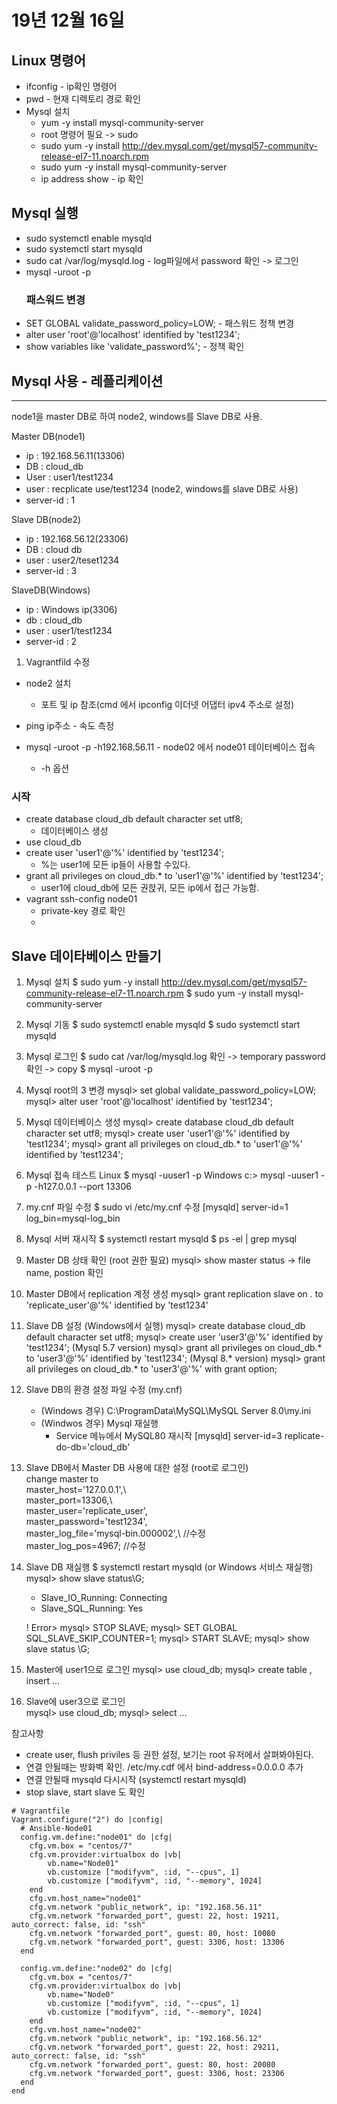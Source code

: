 # 19년 12월 16일

## Linux 명령어
+ ifconfig - ip확인 명령어
+ pwd - 현재 디렉토리 경로 확인
+ Mysql 설치
  + yum -y install mysql-community-server
  + root 명령어 필요 -> sudo
  + sudo yum -y install http://dev.mysql.com/get/mysql57-community-release-el7-11.noarch.rpm
  + sudo yum -y install mysql-community-server
  + ip address show - ip 확인

## Mysql 실행
+ sudo systemctl enable mysqld
+ sudo systemctl start mysqld
+ sudo cat /var/log/mysqld.log - log파일에서 password 확인 -> 로그인
+ mysql -uroot -p
    ### 패스워드 변경
+ SET GLOBAL validate_password_policy=LOW; - 패스워드 정책 변경
+ alter user 'root'@'localhost' identified by 'test1234';
+ show variables like 'validate_password%'; - 정책 확인

## Mysql 사용 - 레플리케이션
---
node1을 master DB로 하여 node2, windows를 Slave DB로 사용.

Master DB(node1)
+ ip : 192.168.56.11(13306)
+ DB : cloud_db
+ User : user1/test1234
+ user : recplicate use/test1234 (node2, windows를 slave DB로 사용)
+ server-id : 1
                                  
Slave DB(node2) 
+ ip : 192.168.56.12(23306)
+ DB : cloud db
+ user : user2/teset1234
+ server-id : 3

SlaveDB(Windows)
+ ip : Windows ip(3306)
+ db : cloud_db
+ user : user1/test1234
+ server-id : 2

1. Vagrantfild 수정
+ node2 설치
  + 포트 및 ip 참조(cmd 에서 ipconfig 이더넷 어댑터 ipv4 주소로 설정)

+ ping ip주소 - 속도 측정
+ mysql -uroot -p -h192.168.56.11 - node02 에서 node01 데이터베이스 접속
  + -h 옵션

### 시작
+ create database cloud_db default character set utf8;
  + 데이터베이스 생성
+ use cloud_db
+ create user 'user1'@'%' identified by 'test1234';
  + %는 user1에 모든 ip들이 사용할 수있다.
+ grant all privileges on cloud_db.* to 'user1'@'%' identified by 'test1234';
  + user1에 cloud_db에 모든 권핝귀, 모든 ip에서 접근 가능함.
+ vagrant ssh-config node01
  + private-key 경로 확인
  + 


## Slave 데이타베이스 만들기
1. Mysql 설치
$ sudo yum -y install http://dev.mysql.com/get/mysql57-community-release-el7-11.noarch.rpm
$ sudo yum -y install mysql-community-server

2. Mysql 기동 
$ sudo systemctl enable mysqld
$ sudo systemctl start mysqld

3. Mysql 로그인
$ sudo cat /var/log/mysqld.log 확인
    -> temporary password 확인 -> copy
$ mysql -uroot -p 

4. Mysql root의 3 변경 
mysql> set global validate_password_policy=LOW;
mysql> alter user 'root'@'localhost' identified by 'test1234';

5. Mysql 데이터베이스 생성
mysql> create database cloud_db default character set utf8;
mysql> create user 'user1'@'%' identified by 'test1234';
mysql> grant all privileges on cloud_db.* to 'user1'@'%' identified by 'test1234';

6. Mysql 접속 테스트
Linux $ mysql -uuser1 -p 
Windows c:\> mysql -uuser1 -p -h127.0.0.1 --port 13306

7. my.cnf 파일 수정
$ sudo vi /etc/my.cnf 수정 
    [mysqld]
    server-id=1
    log_bin=mysql-log_bin

8. Mysql 서버 재시작
$ systemctl restart mysqld
$ ps -el | grep mysql

9. Master DB 상태 확인 (root 권한 필요)
mysql>  show master status 
    -> file name, postion 확인 

10. Master DB에서 replication 계정 생성
mysql> grant replication slave on *.* to 'replicate_user'@'%' identified by 'test1234'

11. Slave DB 설정 (Windows에서 실행)
mysql> create database cloud_db default character set utf8;
mysql> create user 'user3'@'%' identified by 'test1234';
(Mysql 5.7 version) mysql> grant all privileges on cloud_db.* to 'user3'@'%' identified by 'test1234';
(Mysql 8.* version) mysql> grant all privileges on cloud_db.* to 'user3'@'%' with grant option;

12. Slave DB의 환경 설정 파일 수정 (my.cnf)
    - (Windows 경우) C:\ProgramData\MySQL\MySQL Server 8.0\my.ini
    - (Windwos 경우) Mysql 재실행 
        - Service 메뉴에서 MySQL80 재시작
    [mysqld]
    server-id=3
    replicate-do-db='cloud_db'

13. Slave DB에서 Master DB 사용에 대한 설정 (root로 로그인)        
change master to\
master_host='127.0.0.1',\  
master_port=13306,\   
master_user='replicate_user',\
master_password='test1234',\
master_log_file='mysql-bin.000002',\    //수정    
master_log_pos=4967;    //수정

14. Slave DB 재실행
$ systemctl restart mysqld (or Windows 서비스 재실행)
mysql> show slave status\G;
    - Slave_IO_Running: Connecting
    - Slave_SQL_Running: Yes 

    ! Error>
            mysql> STOP SLAVE;
            mysql> SET GLOBAL SQL_SLAVE_SKIP_COUNTER=1;
            mysql> START SLAVE;
            mysql> show slave status \G;

15. Master에 user1으로 로그인
    mysql> use cloud_db;
    mysql> create table , insert ...

16. Slave에 user3으로 로그인    
    mysql> use cloud_db;
    mysql> select ...

참고사항
+ create user, flush priviles 등 권한 설정, 보기는 root 유저에서 살펴봐야된다.
+ 연결 안될때는 방화벽 확인. /etc/my.cdf 에서 bind-address=0.0.0.0 추가
+ 연결 안될때 mysqld 다시시작 (systemctl restart mysqld)
+ stop slave, start slave 도 확인



``` vagrantfile
# Vagrantfile
Vagrant.configure("2") do |config|
  # Ansible-Node01
  config.vm.define:"node01" do |cfg|
    cfg.vm.box = "centos/7"
    cfg.vm.provider:virtualbox do |vb|
        vb.name="Node01"
        vb.customize ["modifyvm", :id, "--cpus", 1]
        vb.customize ["modifyvm", :id, "--memory", 1024]
    end
    cfg.vm.host_name="node01"
    cfg.vm.network "public_network", ip: "192.168.56.11"
    cfg.vm.network "forwarded_port", guest: 22, host: 19211, auto_correct: false, id: "ssh"
    cfg.vm.network "forwarded_port", guest: 80, host: 10080
    cfg.vm.network "forwarded_port", guest: 3306, host: 13306
  end

  config.vm.define:"node02" do |cfg|
    cfg.vm.box = "centos/7"
    cfg.vm.provider:virtualbox do |vb|
        vb.name="Node0"
        vb.customize ["modifyvm", :id, "--cpus", 1]
        vb.customize ["modifyvm", :id, "--memory", 1024]
    end
    cfg.vm.host_name="node02"
    cfg.vm.network "public_network", ip: "192.168.56.12"
    cfg.vm.network "forwarded_port", guest: 22, host: 29211, auto_correct: false, id: "ssh"
    cfg.vm.network "forwarded_port", guest: 80, host: 20080
    cfg.vm.network "forwarded_port", guest: 3306, host: 23306
  end
end
```


